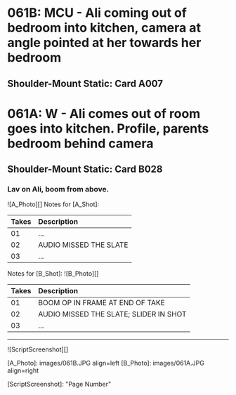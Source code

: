 # 061B: MCU - Ali coming out of bedroom into kitchen, camera at angle pointed at her towards her bedroom
## Shoulder-Mount Static: Card A007

# 061A: W - Ali comes out of room goes into kitchen. Profile, parents bedroom behind camera
## Shoulder-Mount Static: Card B028

### Lav on Ali, boom from above.

![A_Photo][]
Notes for [A_Shot]: 

| Takes | Description |
|:---|:----|
| 01 | ... |
| 02 | AUDIO MISSED THE SLATE |
| 03 | ... |

Notes for [B_Shot]: 
![B_Photo][]

| Takes | Description |
|:---|:----|
| 01 | BOOM OP IN FRAME AT END OF TAKE |
| 02 | AUDIO MISSED THE SLATE; SLIDER IN SHOT |
| 03 | ... |

----

![ScriptScreenshot][]


[A_Photo]:  images/061B.JPG align=left
[B_Photo]:  images/061A.JPG align=right

[ScriptScreenshot]: "Page Number"
